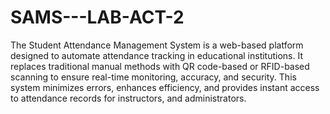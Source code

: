 # SAMS---LAB-ACT-2

The Student Attendance Management System is a web-based platform designed to automate attendance tracking in educational institutions. It replaces traditional manual methods with QR code-based or RFID-based scanning to ensure real-time monitoring, accuracy, and security. This system minimizes errors, enhances efficiency, and provides instant access to attendance records for instructors, and administrators.
